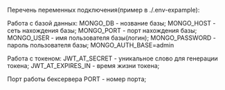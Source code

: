 Перечень переменных подключения(пример в ./.env-expample):

Работа с базой данных:
MONGO_DB - нозвание базы;
MONGO_HOST - сеть нахождения базы;
MONGO_PORT - порт нахождения базы;
MONGO_USER - имя пользователя базы(логин);
MONGO_PASSWORD - пароль пользователя базы;
MONGO_AUTH_BASE=admin

Работа с токеном:
JWT_AT_SECRET - уникальное слово для генерации токена;
JWT_AT_EXPIRES_IN - время жизни токена;

Порт работы бексервера
PORT - номер порта;
